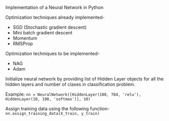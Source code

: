 Implementation of a Neural Network in Python

Optimization techniques already implemented-
- SGD (Stochastic gradient descent)
- Mini batch gradient descent
- Momentum
- RMSProp

Optimization techniques to be implemented-
- NAG
- Adam

Initialize neural network by providing list of Hidden Layer objects for all the hidden layers and number of clases in classification problem.

Example:
```nn = NeuralNetwork([HiddenLayer(100, 784, 'relu'), HiddenLayer(10, 100, 'softmax')], 10)```

Assign training data using the following function-
```nn.assign_training_data(X_train, y_train)```